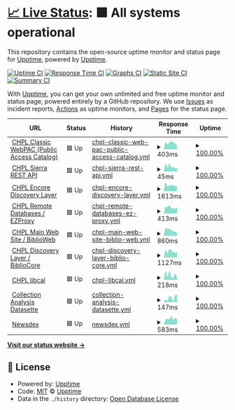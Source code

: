 # [📈 Live Status](https://upptime.github.io/upptime): <!--live status--> **🟩 All systems operational**

This repository contains the open-source uptime monitor and status page for [Upptime](https://upptime.js.org), powered by [Upptime](https://github.com/upptime/upptime).

[![Uptime CI](https://github.com/cincinnatilibrary/uptime-reports/workflows/Uptime%20CI/badge.svg)](https://github.com/cincinnatilibrary/uptime-reports/actions?query=workflow%3A%22Uptime+CI%22)
[![Response Time CI](https://github.com/cincinnatilibrary/uptime-reports/workflows/Response%20Time%20CI/badge.svg)](https://github.com/cincinnatilibrary/uptime-reports/actions?query=workflow%3A%22Response+Time+CI%22)
[![Graphs CI](https://github.com/cincinnatilibrary/uptime-reports/workflows/Graphs%20CI/badge.svg)](https://github.com/cincinnatilibrary/uptime-reports/actions?query=workflow%3A%22Graphs+CI%22)
[![Static Site CI](https://github.com/cincinnatilibrary/uptime-reports/workflows/Static%20Site%20CI/badge.svg)](https://github.com/cincinnatilibrary/uptime-reports/actions?query=workflow%3A%22Static+Site+CI%22)
[![Summary CI](https://github.com/cincinnatilibrary/uptime-reports/workflows/Summary%20CI/badge.svg)](https://github.com/cincinnatilibrary/uptime-reports/actions?query=workflow%3A%22Summary+CI%22)

With [Upptime](https://upptime.js.org), you can get your own unlimited and free uptime monitor and status page, powered entirely by a GitHub repository. We use [Issues](https://github.com/upptime/upptime/issues) as incident reports, [Actions](https://github.com/cincinnatilibrary/uptime-reports/actions) as uptime monitors, and [Pages](https://upptime.github.io/upptime) for the status page.

<!--start: status pages-->
<!-- This summary is generated by Upptime (https://github.com/upptime/upptime) -->
<!-- Do not edit this manually, your changes will be overwritten -->
<!-- prettier-ignore -->
| URL | Status | History | Response Time | Uptime |
| --- | ------ | ------- | ------------- | ------ |
| <img alt="" src="https://icons.duckduckgo.com/ip3/classic.cincinnatilibrary.org.ico" height="13"> [CHPL Classic WebPAC (Public Access Catalog)](https://classic.cincinnatilibrary.org/) | 🟩 Up | [chpl-classic-web-pac-public-access-catalog.yml](https://github.com/cincinnatilibrary/uptime-reports/commits/HEAD/history/chpl-classic-web-pac-public-access-catalog.yml) | <details><summary><img alt="Response time graph" src="./graphs/chpl-classic-web-pac-public-access-catalog/response-time-week.png" height="20"> 403ms</summary><br><a href="https://cincinnatilibrary.github.io/uptime-reports/history/chpl-classic-web-pac-public-access-catalog"><img alt="Response time 528" src="https://img.shields.io/endpoint?url=https%3A%2F%2Fraw.githubusercontent.com%2Fcincinnatilibrary%2Fuptime-reports%2FHEAD%2Fapi%2Fchpl-classic-web-pac-public-access-catalog%2Fresponse-time.json"></a><br><a href="https://cincinnatilibrary.github.io/uptime-reports/history/chpl-classic-web-pac-public-access-catalog"><img alt="24-hour response time 216" src="https://img.shields.io/endpoint?url=https%3A%2F%2Fraw.githubusercontent.com%2Fcincinnatilibrary%2Fuptime-reports%2FHEAD%2Fapi%2Fchpl-classic-web-pac-public-access-catalog%2Fresponse-time-day.json"></a><br><a href="https://cincinnatilibrary.github.io/uptime-reports/history/chpl-classic-web-pac-public-access-catalog"><img alt="7-day response time 403" src="https://img.shields.io/endpoint?url=https%3A%2F%2Fraw.githubusercontent.com%2Fcincinnatilibrary%2Fuptime-reports%2FHEAD%2Fapi%2Fchpl-classic-web-pac-public-access-catalog%2Fresponse-time-week.json"></a><br><a href="https://cincinnatilibrary.github.io/uptime-reports/history/chpl-classic-web-pac-public-access-catalog"><img alt="30-day response time 487" src="https://img.shields.io/endpoint?url=https%3A%2F%2Fraw.githubusercontent.com%2Fcincinnatilibrary%2Fuptime-reports%2FHEAD%2Fapi%2Fchpl-classic-web-pac-public-access-catalog%2Fresponse-time-month.json"></a><br><a href="https://cincinnatilibrary.github.io/uptime-reports/history/chpl-classic-web-pac-public-access-catalog"><img alt="1-year response time 541" src="https://img.shields.io/endpoint?url=https%3A%2F%2Fraw.githubusercontent.com%2Fcincinnatilibrary%2Fuptime-reports%2FHEAD%2Fapi%2Fchpl-classic-web-pac-public-access-catalog%2Fresponse-time-year.json"></a></details> | <details><summary><a href="https://cincinnatilibrary.github.io/uptime-reports/history/chpl-classic-web-pac-public-access-catalog">100.00%</a></summary><a href="https://cincinnatilibrary.github.io/uptime-reports/history/chpl-classic-web-pac-public-access-catalog"><img alt="All-time uptime 99.91%" src="https://img.shields.io/endpoint?url=https%3A%2F%2Fraw.githubusercontent.com%2Fcincinnatilibrary%2Fuptime-reports%2FHEAD%2Fapi%2Fchpl-classic-web-pac-public-access-catalog%2Fuptime.json"></a><br><a href="https://cincinnatilibrary.github.io/uptime-reports/history/chpl-classic-web-pac-public-access-catalog"><img alt="24-hour uptime 100.00%" src="https://img.shields.io/endpoint?url=https%3A%2F%2Fraw.githubusercontent.com%2Fcincinnatilibrary%2Fuptime-reports%2FHEAD%2Fapi%2Fchpl-classic-web-pac-public-access-catalog%2Fuptime-day.json"></a><br><a href="https://cincinnatilibrary.github.io/uptime-reports/history/chpl-classic-web-pac-public-access-catalog"><img alt="7-day uptime 100.00%" src="https://img.shields.io/endpoint?url=https%3A%2F%2Fraw.githubusercontent.com%2Fcincinnatilibrary%2Fuptime-reports%2FHEAD%2Fapi%2Fchpl-classic-web-pac-public-access-catalog%2Fuptime-week.json"></a><br><a href="https://cincinnatilibrary.github.io/uptime-reports/history/chpl-classic-web-pac-public-access-catalog"><img alt="30-day uptime 100.00%" src="https://img.shields.io/endpoint?url=https%3A%2F%2Fraw.githubusercontent.com%2Fcincinnatilibrary%2Fuptime-reports%2FHEAD%2Fapi%2Fchpl-classic-web-pac-public-access-catalog%2Fuptime-month.json"></a><br><a href="https://cincinnatilibrary.github.io/uptime-reports/history/chpl-classic-web-pac-public-access-catalog"><img alt="1-year uptime 99.89%" src="https://img.shields.io/endpoint?url=https%3A%2F%2Fraw.githubusercontent.com%2Fcincinnatilibrary%2Fuptime-reports%2FHEAD%2Fapi%2Fchpl-classic-web-pac-public-access-catalog%2Fuptime-year.json"></a></details>
| <img alt="" src="https://icons.duckduckgo.com/ip3/classic.cincinnatilibrary.org.ico" height="13"> [CHPL Sierra REST API](https://classic.cincinnatilibrary.org/iii/sierra-api/about) | 🟩 Up | [chpl-sierra-rest-api.yml](https://github.com/cincinnatilibrary/uptime-reports/commits/HEAD/history/chpl-sierra-rest-api.yml) | <details><summary><img alt="Response time graph" src="./graphs/chpl-sierra-rest-api/response-time-week.png" height="20"> 45ms</summary><br><a href="https://cincinnatilibrary.github.io/uptime-reports/history/chpl-sierra-rest-api"><img alt="Response time 118" src="https://img.shields.io/endpoint?url=https%3A%2F%2Fraw.githubusercontent.com%2Fcincinnatilibrary%2Fuptime-reports%2FHEAD%2Fapi%2Fchpl-sierra-rest-api%2Fresponse-time.json"></a><br><a href="https://cincinnatilibrary.github.io/uptime-reports/history/chpl-sierra-rest-api"><img alt="24-hour response time 37" src="https://img.shields.io/endpoint?url=https%3A%2F%2Fraw.githubusercontent.com%2Fcincinnatilibrary%2Fuptime-reports%2FHEAD%2Fapi%2Fchpl-sierra-rest-api%2Fresponse-time-day.json"></a><br><a href="https://cincinnatilibrary.github.io/uptime-reports/history/chpl-sierra-rest-api"><img alt="7-day response time 45" src="https://img.shields.io/endpoint?url=https%3A%2F%2Fraw.githubusercontent.com%2Fcincinnatilibrary%2Fuptime-reports%2FHEAD%2Fapi%2Fchpl-sierra-rest-api%2Fresponse-time-week.json"></a><br><a href="https://cincinnatilibrary.github.io/uptime-reports/history/chpl-sierra-rest-api"><img alt="30-day response time 54" src="https://img.shields.io/endpoint?url=https%3A%2F%2Fraw.githubusercontent.com%2Fcincinnatilibrary%2Fuptime-reports%2FHEAD%2Fapi%2Fchpl-sierra-rest-api%2Fresponse-time-month.json"></a><br><a href="https://cincinnatilibrary.github.io/uptime-reports/history/chpl-sierra-rest-api"><img alt="1-year response time 130" src="https://img.shields.io/endpoint?url=https%3A%2F%2Fraw.githubusercontent.com%2Fcincinnatilibrary%2Fuptime-reports%2FHEAD%2Fapi%2Fchpl-sierra-rest-api%2Fresponse-time-year.json"></a></details> | <details><summary><a href="https://cincinnatilibrary.github.io/uptime-reports/history/chpl-sierra-rest-api">100.00%</a></summary><a href="https://cincinnatilibrary.github.io/uptime-reports/history/chpl-sierra-rest-api"><img alt="All-time uptime 99.95%" src="https://img.shields.io/endpoint?url=https%3A%2F%2Fraw.githubusercontent.com%2Fcincinnatilibrary%2Fuptime-reports%2FHEAD%2Fapi%2Fchpl-sierra-rest-api%2Fuptime.json"></a><br><a href="https://cincinnatilibrary.github.io/uptime-reports/history/chpl-sierra-rest-api"><img alt="24-hour uptime 100.00%" src="https://img.shields.io/endpoint?url=https%3A%2F%2Fraw.githubusercontent.com%2Fcincinnatilibrary%2Fuptime-reports%2FHEAD%2Fapi%2Fchpl-sierra-rest-api%2Fuptime-day.json"></a><br><a href="https://cincinnatilibrary.github.io/uptime-reports/history/chpl-sierra-rest-api"><img alt="7-day uptime 100.00%" src="https://img.shields.io/endpoint?url=https%3A%2F%2Fraw.githubusercontent.com%2Fcincinnatilibrary%2Fuptime-reports%2FHEAD%2Fapi%2Fchpl-sierra-rest-api%2Fuptime-week.json"></a><br><a href="https://cincinnatilibrary.github.io/uptime-reports/history/chpl-sierra-rest-api"><img alt="30-day uptime 100.00%" src="https://img.shields.io/endpoint?url=https%3A%2F%2Fraw.githubusercontent.com%2Fcincinnatilibrary%2Fuptime-reports%2FHEAD%2Fapi%2Fchpl-sierra-rest-api%2Fuptime-month.json"></a><br><a href="https://cincinnatilibrary.github.io/uptime-reports/history/chpl-sierra-rest-api"><img alt="1-year uptime 99.94%" src="https://img.shields.io/endpoint?url=https%3A%2F%2Fraw.githubusercontent.com%2Fcincinnatilibrary%2Fuptime-reports%2FHEAD%2Fapi%2Fchpl-sierra-rest-api%2Fuptime-year.json"></a></details>
| <img alt="" src="https://icons.duckduckgo.com/ip3/catalog.cincinnatilibrary.org.ico" height="13"> [CHPL Encore Discovery Layer](https://catalog.cincinnatilibrary.org) | 🟩 Up | [chpl-encore-discovery-layer.yml](https://github.com/cincinnatilibrary/uptime-reports/commits/HEAD/history/chpl-encore-discovery-layer.yml) | <details><summary><img alt="Response time graph" src="./graphs/chpl-encore-discovery-layer/response-time-week.png" height="20"> 1613ms</summary><br><a href="https://cincinnatilibrary.github.io/uptime-reports/history/chpl-encore-discovery-layer"><img alt="Response time 1755" src="https://img.shields.io/endpoint?url=https%3A%2F%2Fraw.githubusercontent.com%2Fcincinnatilibrary%2Fuptime-reports%2FHEAD%2Fapi%2Fchpl-encore-discovery-layer%2Fresponse-time.json"></a><br><a href="https://cincinnatilibrary.github.io/uptime-reports/history/chpl-encore-discovery-layer"><img alt="24-hour response time 1415" src="https://img.shields.io/endpoint?url=https%3A%2F%2Fraw.githubusercontent.com%2Fcincinnatilibrary%2Fuptime-reports%2FHEAD%2Fapi%2Fchpl-encore-discovery-layer%2Fresponse-time-day.json"></a><br><a href="https://cincinnatilibrary.github.io/uptime-reports/history/chpl-encore-discovery-layer"><img alt="7-day response time 1613" src="https://img.shields.io/endpoint?url=https%3A%2F%2Fraw.githubusercontent.com%2Fcincinnatilibrary%2Fuptime-reports%2FHEAD%2Fapi%2Fchpl-encore-discovery-layer%2Fresponse-time-week.json"></a><br><a href="https://cincinnatilibrary.github.io/uptime-reports/history/chpl-encore-discovery-layer"><img alt="30-day response time 1780" src="https://img.shields.io/endpoint?url=https%3A%2F%2Fraw.githubusercontent.com%2Fcincinnatilibrary%2Fuptime-reports%2FHEAD%2Fapi%2Fchpl-encore-discovery-layer%2Fresponse-time-month.json"></a><br><a href="https://cincinnatilibrary.github.io/uptime-reports/history/chpl-encore-discovery-layer"><img alt="1-year response time 1985" src="https://img.shields.io/endpoint?url=https%3A%2F%2Fraw.githubusercontent.com%2Fcincinnatilibrary%2Fuptime-reports%2FHEAD%2Fapi%2Fchpl-encore-discovery-layer%2Fresponse-time-year.json"></a></details> | <details><summary><a href="https://cincinnatilibrary.github.io/uptime-reports/history/chpl-encore-discovery-layer">100.00%</a></summary><a href="https://cincinnatilibrary.github.io/uptime-reports/history/chpl-encore-discovery-layer"><img alt="All-time uptime 97.93%" src="https://img.shields.io/endpoint?url=https%3A%2F%2Fraw.githubusercontent.com%2Fcincinnatilibrary%2Fuptime-reports%2FHEAD%2Fapi%2Fchpl-encore-discovery-layer%2Fuptime.json"></a><br><a href="https://cincinnatilibrary.github.io/uptime-reports/history/chpl-encore-discovery-layer"><img alt="24-hour uptime 100.00%" src="https://img.shields.io/endpoint?url=https%3A%2F%2Fraw.githubusercontent.com%2Fcincinnatilibrary%2Fuptime-reports%2FHEAD%2Fapi%2Fchpl-encore-discovery-layer%2Fuptime-day.json"></a><br><a href="https://cincinnatilibrary.github.io/uptime-reports/history/chpl-encore-discovery-layer"><img alt="7-day uptime 100.00%" src="https://img.shields.io/endpoint?url=https%3A%2F%2Fraw.githubusercontent.com%2Fcincinnatilibrary%2Fuptime-reports%2FHEAD%2Fapi%2Fchpl-encore-discovery-layer%2Fuptime-week.json"></a><br><a href="https://cincinnatilibrary.github.io/uptime-reports/history/chpl-encore-discovery-layer"><img alt="30-day uptime 100.00%" src="https://img.shields.io/endpoint?url=https%3A%2F%2Fraw.githubusercontent.com%2Fcincinnatilibrary%2Fuptime-reports%2FHEAD%2Fapi%2Fchpl-encore-discovery-layer%2Fuptime-month.json"></a><br><a href="https://cincinnatilibrary.github.io/uptime-reports/history/chpl-encore-discovery-layer"><img alt="1-year uptime 97.36%" src="https://img.shields.io/endpoint?url=https%3A%2F%2Fraw.githubusercontent.com%2Fcincinnatilibrary%2Fuptime-reports%2FHEAD%2Fapi%2Fchpl-encore-discovery-layer%2Fuptime-year.json"></a></details>
| <img alt="" src="https://icons.duckduckgo.com/ip3/login.research.cincinnatilibrary.org.ico" height="13"> [CHPL Remote Databases / EZProxy](https://login.research.cincinnatilibrary.org/login) | 🟩 Up | [chpl-remote-databases-ez-proxy.yml](https://github.com/cincinnatilibrary/uptime-reports/commits/HEAD/history/chpl-remote-databases-ez-proxy.yml) | <details><summary><img alt="Response time graph" src="./graphs/chpl-remote-databases-ez-proxy/response-time-week.png" height="20"> 413ms</summary><br><a href="https://cincinnatilibrary.github.io/uptime-reports/history/chpl-remote-databases-ez-proxy"><img alt="Response time 513" src="https://img.shields.io/endpoint?url=https%3A%2F%2Fraw.githubusercontent.com%2Fcincinnatilibrary%2Fuptime-reports%2FHEAD%2Fapi%2Fchpl-remote-databases-ez-proxy%2Fresponse-time.json"></a><br><a href="https://cincinnatilibrary.github.io/uptime-reports/history/chpl-remote-databases-ez-proxy"><img alt="24-hour response time 443" src="https://img.shields.io/endpoint?url=https%3A%2F%2Fraw.githubusercontent.com%2Fcincinnatilibrary%2Fuptime-reports%2FHEAD%2Fapi%2Fchpl-remote-databases-ez-proxy%2Fresponse-time-day.json"></a><br><a href="https://cincinnatilibrary.github.io/uptime-reports/history/chpl-remote-databases-ez-proxy"><img alt="7-day response time 413" src="https://img.shields.io/endpoint?url=https%3A%2F%2Fraw.githubusercontent.com%2Fcincinnatilibrary%2Fuptime-reports%2FHEAD%2Fapi%2Fchpl-remote-databases-ez-proxy%2Fresponse-time-week.json"></a><br><a href="https://cincinnatilibrary.github.io/uptime-reports/history/chpl-remote-databases-ez-proxy"><img alt="30-day response time 404" src="https://img.shields.io/endpoint?url=https%3A%2F%2Fraw.githubusercontent.com%2Fcincinnatilibrary%2Fuptime-reports%2FHEAD%2Fapi%2Fchpl-remote-databases-ez-proxy%2Fresponse-time-month.json"></a><br><a href="https://cincinnatilibrary.github.io/uptime-reports/history/chpl-remote-databases-ez-proxy"><img alt="1-year response time 544" src="https://img.shields.io/endpoint?url=https%3A%2F%2Fraw.githubusercontent.com%2Fcincinnatilibrary%2Fuptime-reports%2FHEAD%2Fapi%2Fchpl-remote-databases-ez-proxy%2Fresponse-time-year.json"></a></details> | <details><summary><a href="https://cincinnatilibrary.github.io/uptime-reports/history/chpl-remote-databases-ez-proxy">100.00%</a></summary><a href="https://cincinnatilibrary.github.io/uptime-reports/history/chpl-remote-databases-ez-proxy"><img alt="All-time uptime 99.94%" src="https://img.shields.io/endpoint?url=https%3A%2F%2Fraw.githubusercontent.com%2Fcincinnatilibrary%2Fuptime-reports%2FHEAD%2Fapi%2Fchpl-remote-databases-ez-proxy%2Fuptime.json"></a><br><a href="https://cincinnatilibrary.github.io/uptime-reports/history/chpl-remote-databases-ez-proxy"><img alt="24-hour uptime 100.00%" src="https://img.shields.io/endpoint?url=https%3A%2F%2Fraw.githubusercontent.com%2Fcincinnatilibrary%2Fuptime-reports%2FHEAD%2Fapi%2Fchpl-remote-databases-ez-proxy%2Fuptime-day.json"></a><br><a href="https://cincinnatilibrary.github.io/uptime-reports/history/chpl-remote-databases-ez-proxy"><img alt="7-day uptime 100.00%" src="https://img.shields.io/endpoint?url=https%3A%2F%2Fraw.githubusercontent.com%2Fcincinnatilibrary%2Fuptime-reports%2FHEAD%2Fapi%2Fchpl-remote-databases-ez-proxy%2Fuptime-week.json"></a><br><a href="https://cincinnatilibrary.github.io/uptime-reports/history/chpl-remote-databases-ez-proxy"><img alt="30-day uptime 99.89%" src="https://img.shields.io/endpoint?url=https%3A%2F%2Fraw.githubusercontent.com%2Fcincinnatilibrary%2Fuptime-reports%2FHEAD%2Fapi%2Fchpl-remote-databases-ez-proxy%2Fuptime-month.json"></a><br><a href="https://cincinnatilibrary.github.io/uptime-reports/history/chpl-remote-databases-ez-proxy"><img alt="1-year uptime 99.92%" src="https://img.shields.io/endpoint?url=https%3A%2F%2Fraw.githubusercontent.com%2Fcincinnatilibrary%2Fuptime-reports%2FHEAD%2Fapi%2Fchpl-remote-databases-ez-proxy%2Fuptime-year.json"></a></details>
| <img alt="" src="https://icons.duckduckgo.com/ip3/cincinnatilibrary.org.ico" height="13"> [CHPL Main Web Site / BiblioWeb](https://cincinnatilibrary.org/) | 🟩 Up | [chpl-main-web-site-biblio-web.yml](https://github.com/cincinnatilibrary/uptime-reports/commits/HEAD/history/chpl-main-web-site-biblio-web.yml) | <details><summary><img alt="Response time graph" src="./graphs/chpl-main-web-site-biblio-web/response-time-week.png" height="20"> 860ms</summary><br><a href="https://cincinnatilibrary.github.io/uptime-reports/history/chpl-main-web-site-biblio-web"><img alt="Response time 1103" src="https://img.shields.io/endpoint?url=https%3A%2F%2Fraw.githubusercontent.com%2Fcincinnatilibrary%2Fuptime-reports%2FHEAD%2Fapi%2Fchpl-main-web-site-biblio-web%2Fresponse-time.json"></a><br><a href="https://cincinnatilibrary.github.io/uptime-reports/history/chpl-main-web-site-biblio-web"><img alt="24-hour response time 495" src="https://img.shields.io/endpoint?url=https%3A%2F%2Fraw.githubusercontent.com%2Fcincinnatilibrary%2Fuptime-reports%2FHEAD%2Fapi%2Fchpl-main-web-site-biblio-web%2Fresponse-time-day.json"></a><br><a href="https://cincinnatilibrary.github.io/uptime-reports/history/chpl-main-web-site-biblio-web"><img alt="7-day response time 860" src="https://img.shields.io/endpoint?url=https%3A%2F%2Fraw.githubusercontent.com%2Fcincinnatilibrary%2Fuptime-reports%2FHEAD%2Fapi%2Fchpl-main-web-site-biblio-web%2Fresponse-time-week.json"></a><br><a href="https://cincinnatilibrary.github.io/uptime-reports/history/chpl-main-web-site-biblio-web"><img alt="30-day response time 923" src="https://img.shields.io/endpoint?url=https%3A%2F%2Fraw.githubusercontent.com%2Fcincinnatilibrary%2Fuptime-reports%2FHEAD%2Fapi%2Fchpl-main-web-site-biblio-web%2Fresponse-time-month.json"></a><br><a href="https://cincinnatilibrary.github.io/uptime-reports/history/chpl-main-web-site-biblio-web"><img alt="1-year response time 1171" src="https://img.shields.io/endpoint?url=https%3A%2F%2Fraw.githubusercontent.com%2Fcincinnatilibrary%2Fuptime-reports%2FHEAD%2Fapi%2Fchpl-main-web-site-biblio-web%2Fresponse-time-year.json"></a></details> | <details><summary><a href="https://cincinnatilibrary.github.io/uptime-reports/history/chpl-main-web-site-biblio-web">100.00%</a></summary><a href="https://cincinnatilibrary.github.io/uptime-reports/history/chpl-main-web-site-biblio-web"><img alt="All-time uptime 99.86%" src="https://img.shields.io/endpoint?url=https%3A%2F%2Fraw.githubusercontent.com%2Fcincinnatilibrary%2Fuptime-reports%2FHEAD%2Fapi%2Fchpl-main-web-site-biblio-web%2Fuptime.json"></a><br><a href="https://cincinnatilibrary.github.io/uptime-reports/history/chpl-main-web-site-biblio-web"><img alt="24-hour uptime 100.00%" src="https://img.shields.io/endpoint?url=https%3A%2F%2Fraw.githubusercontent.com%2Fcincinnatilibrary%2Fuptime-reports%2FHEAD%2Fapi%2Fchpl-main-web-site-biblio-web%2Fuptime-day.json"></a><br><a href="https://cincinnatilibrary.github.io/uptime-reports/history/chpl-main-web-site-biblio-web"><img alt="7-day uptime 100.00%" src="https://img.shields.io/endpoint?url=https%3A%2F%2Fraw.githubusercontent.com%2Fcincinnatilibrary%2Fuptime-reports%2FHEAD%2Fapi%2Fchpl-main-web-site-biblio-web%2Fuptime-week.json"></a><br><a href="https://cincinnatilibrary.github.io/uptime-reports/history/chpl-main-web-site-biblio-web"><img alt="30-day uptime 100.00%" src="https://img.shields.io/endpoint?url=https%3A%2F%2Fraw.githubusercontent.com%2Fcincinnatilibrary%2Fuptime-reports%2FHEAD%2Fapi%2Fchpl-main-web-site-biblio-web%2Fuptime-month.json"></a><br><a href="https://cincinnatilibrary.github.io/uptime-reports/history/chpl-main-web-site-biblio-web"><img alt="1-year uptime 99.84%" src="https://img.shields.io/endpoint?url=https%3A%2F%2Fraw.githubusercontent.com%2Fcincinnatilibrary%2Fuptime-reports%2FHEAD%2Fapi%2Fchpl-main-web-site-biblio-web%2Fuptime-year.json"></a></details>
| <img alt="" src="https://icons.duckduckgo.com/ip3/cincinnatilibrary.bibliocommons.com.ico" height="13"> [CHPL Discovery Layer / BiblioCore](https://cincinnatilibrary.bibliocommons.com) | 🟩 Up | [chpl-discovery-layer-biblio-core.yml](https://github.com/cincinnatilibrary/uptime-reports/commits/HEAD/history/chpl-discovery-layer-biblio-core.yml) | <details><summary><img alt="Response time graph" src="./graphs/chpl-discovery-layer-biblio-core/response-time-week.png" height="20"> 1127ms</summary><br><a href="https://cincinnatilibrary.github.io/uptime-reports/history/chpl-discovery-layer-biblio-core"><img alt="Response time 1387" src="https://img.shields.io/endpoint?url=https%3A%2F%2Fraw.githubusercontent.com%2Fcincinnatilibrary%2Fuptime-reports%2FHEAD%2Fapi%2Fchpl-discovery-layer-biblio-core%2Fresponse-time.json"></a><br><a href="https://cincinnatilibrary.github.io/uptime-reports/history/chpl-discovery-layer-biblio-core"><img alt="24-hour response time 1032" src="https://img.shields.io/endpoint?url=https%3A%2F%2Fraw.githubusercontent.com%2Fcincinnatilibrary%2Fuptime-reports%2FHEAD%2Fapi%2Fchpl-discovery-layer-biblio-core%2Fresponse-time-day.json"></a><br><a href="https://cincinnatilibrary.github.io/uptime-reports/history/chpl-discovery-layer-biblio-core"><img alt="7-day response time 1127" src="https://img.shields.io/endpoint?url=https%3A%2F%2Fraw.githubusercontent.com%2Fcincinnatilibrary%2Fuptime-reports%2FHEAD%2Fapi%2Fchpl-discovery-layer-biblio-core%2Fresponse-time-week.json"></a><br><a href="https://cincinnatilibrary.github.io/uptime-reports/history/chpl-discovery-layer-biblio-core"><img alt="30-day response time 1123" src="https://img.shields.io/endpoint?url=https%3A%2F%2Fraw.githubusercontent.com%2Fcincinnatilibrary%2Fuptime-reports%2FHEAD%2Fapi%2Fchpl-discovery-layer-biblio-core%2Fresponse-time-month.json"></a><br><a href="https://cincinnatilibrary.github.io/uptime-reports/history/chpl-discovery-layer-biblio-core"><img alt="1-year response time 1322" src="https://img.shields.io/endpoint?url=https%3A%2F%2Fraw.githubusercontent.com%2Fcincinnatilibrary%2Fuptime-reports%2FHEAD%2Fapi%2Fchpl-discovery-layer-biblio-core%2Fresponse-time-year.json"></a></details> | <details><summary><a href="https://cincinnatilibrary.github.io/uptime-reports/history/chpl-discovery-layer-biblio-core">100.00%</a></summary><a href="https://cincinnatilibrary.github.io/uptime-reports/history/chpl-discovery-layer-biblio-core"><img alt="All-time uptime 99.96%" src="https://img.shields.io/endpoint?url=https%3A%2F%2Fraw.githubusercontent.com%2Fcincinnatilibrary%2Fuptime-reports%2FHEAD%2Fapi%2Fchpl-discovery-layer-biblio-core%2Fuptime.json"></a><br><a href="https://cincinnatilibrary.github.io/uptime-reports/history/chpl-discovery-layer-biblio-core"><img alt="24-hour uptime 100.00%" src="https://img.shields.io/endpoint?url=https%3A%2F%2Fraw.githubusercontent.com%2Fcincinnatilibrary%2Fuptime-reports%2FHEAD%2Fapi%2Fchpl-discovery-layer-biblio-core%2Fuptime-day.json"></a><br><a href="https://cincinnatilibrary.github.io/uptime-reports/history/chpl-discovery-layer-biblio-core"><img alt="7-day uptime 100.00%" src="https://img.shields.io/endpoint?url=https%3A%2F%2Fraw.githubusercontent.com%2Fcincinnatilibrary%2Fuptime-reports%2FHEAD%2Fapi%2Fchpl-discovery-layer-biblio-core%2Fuptime-week.json"></a><br><a href="https://cincinnatilibrary.github.io/uptime-reports/history/chpl-discovery-layer-biblio-core"><img alt="30-day uptime 100.00%" src="https://img.shields.io/endpoint?url=https%3A%2F%2Fraw.githubusercontent.com%2Fcincinnatilibrary%2Fuptime-reports%2FHEAD%2Fapi%2Fchpl-discovery-layer-biblio-core%2Fuptime-month.json"></a><br><a href="https://cincinnatilibrary.github.io/uptime-reports/history/chpl-discovery-layer-biblio-core"><img alt="1-year uptime 99.98%" src="https://img.shields.io/endpoint?url=https%3A%2F%2Fraw.githubusercontent.com%2Fcincinnatilibrary%2Fuptime-reports%2FHEAD%2Fapi%2Fchpl-discovery-layer-biblio-core%2Fuptime-year.json"></a></details>
| <img alt="" src="https://icons.duckduckgo.com/ip3/cincinnatilibrary.libcal.com.ico" height="13"> [CHPL libcal](https://cincinnatilibrary.libcal.com/) | 🟩 Up | [chpl-libcal.yml](https://github.com/cincinnatilibrary/uptime-reports/commits/HEAD/history/chpl-libcal.yml) | <details><summary><img alt="Response time graph" src="./graphs/chpl-libcal/response-time-week.png" height="20"> 218ms</summary><br><a href="https://cincinnatilibrary.github.io/uptime-reports/history/chpl-libcal"><img alt="Response time 352" src="https://img.shields.io/endpoint?url=https%3A%2F%2Fraw.githubusercontent.com%2Fcincinnatilibrary%2Fuptime-reports%2FHEAD%2Fapi%2Fchpl-libcal%2Fresponse-time.json"></a><br><a href="https://cincinnatilibrary.github.io/uptime-reports/history/chpl-libcal"><img alt="24-hour response time 121" src="https://img.shields.io/endpoint?url=https%3A%2F%2Fraw.githubusercontent.com%2Fcincinnatilibrary%2Fuptime-reports%2FHEAD%2Fapi%2Fchpl-libcal%2Fresponse-time-day.json"></a><br><a href="https://cincinnatilibrary.github.io/uptime-reports/history/chpl-libcal"><img alt="7-day response time 218" src="https://img.shields.io/endpoint?url=https%3A%2F%2Fraw.githubusercontent.com%2Fcincinnatilibrary%2Fuptime-reports%2FHEAD%2Fapi%2Fchpl-libcal%2Fresponse-time-week.json"></a><br><a href="https://cincinnatilibrary.github.io/uptime-reports/history/chpl-libcal"><img alt="30-day response time 294" src="https://img.shields.io/endpoint?url=https%3A%2F%2Fraw.githubusercontent.com%2Fcincinnatilibrary%2Fuptime-reports%2FHEAD%2Fapi%2Fchpl-libcal%2Fresponse-time-month.json"></a><br><a href="https://cincinnatilibrary.github.io/uptime-reports/history/chpl-libcal"><img alt="1-year response time 369" src="https://img.shields.io/endpoint?url=https%3A%2F%2Fraw.githubusercontent.com%2Fcincinnatilibrary%2Fuptime-reports%2FHEAD%2Fapi%2Fchpl-libcal%2Fresponse-time-year.json"></a></details> | <details><summary><a href="https://cincinnatilibrary.github.io/uptime-reports/history/chpl-libcal">100.00%</a></summary><a href="https://cincinnatilibrary.github.io/uptime-reports/history/chpl-libcal"><img alt="All-time uptime 99.99%" src="https://img.shields.io/endpoint?url=https%3A%2F%2Fraw.githubusercontent.com%2Fcincinnatilibrary%2Fuptime-reports%2FHEAD%2Fapi%2Fchpl-libcal%2Fuptime.json"></a><br><a href="https://cincinnatilibrary.github.io/uptime-reports/history/chpl-libcal"><img alt="24-hour uptime 100.00%" src="https://img.shields.io/endpoint?url=https%3A%2F%2Fraw.githubusercontent.com%2Fcincinnatilibrary%2Fuptime-reports%2FHEAD%2Fapi%2Fchpl-libcal%2Fuptime-day.json"></a><br><a href="https://cincinnatilibrary.github.io/uptime-reports/history/chpl-libcal"><img alt="7-day uptime 100.00%" src="https://img.shields.io/endpoint?url=https%3A%2F%2Fraw.githubusercontent.com%2Fcincinnatilibrary%2Fuptime-reports%2FHEAD%2Fapi%2Fchpl-libcal%2Fuptime-week.json"></a><br><a href="https://cincinnatilibrary.github.io/uptime-reports/history/chpl-libcal"><img alt="30-day uptime 100.00%" src="https://img.shields.io/endpoint?url=https%3A%2F%2Fraw.githubusercontent.com%2Fcincinnatilibrary%2Fuptime-reports%2FHEAD%2Fapi%2Fchpl-libcal%2Fuptime-month.json"></a><br><a href="https://cincinnatilibrary.github.io/uptime-reports/history/chpl-libcal"><img alt="1-year uptime 99.99%" src="https://img.shields.io/endpoint?url=https%3A%2F%2Fraw.githubusercontent.com%2Fcincinnatilibrary%2Fuptime-reports%2FHEAD%2Fapi%2Fchpl-libcal%2Fuptime-year.json"></a></details>
| <img alt="" src="https://icons.duckduckgo.com/ip3/collection-analysis.cincy.pl.ico" height="13"> [Collection Analysis Datasette](https://collection-analysis.cincy.pl/) | 🟩 Up | [collection-analysis-datasette.yml](https://github.com/cincinnatilibrary/uptime-reports/commits/HEAD/history/collection-analysis-datasette.yml) | <details><summary><img alt="Response time graph" src="./graphs/collection-analysis-datasette/response-time-week.png" height="20"> 147ms</summary><br><a href="https://cincinnatilibrary.github.io/uptime-reports/history/collection-analysis-datasette"><img alt="Response time 158" src="https://img.shields.io/endpoint?url=https%3A%2F%2Fraw.githubusercontent.com%2Fcincinnatilibrary%2Fuptime-reports%2FHEAD%2Fapi%2Fcollection-analysis-datasette%2Fresponse-time.json"></a><br><a href="https://cincinnatilibrary.github.io/uptime-reports/history/collection-analysis-datasette"><img alt="24-hour response time 261" src="https://img.shields.io/endpoint?url=https%3A%2F%2Fraw.githubusercontent.com%2Fcincinnatilibrary%2Fuptime-reports%2FHEAD%2Fapi%2Fcollection-analysis-datasette%2Fresponse-time-day.json"></a><br><a href="https://cincinnatilibrary.github.io/uptime-reports/history/collection-analysis-datasette"><img alt="7-day response time 147" src="https://img.shields.io/endpoint?url=https%3A%2F%2Fraw.githubusercontent.com%2Fcincinnatilibrary%2Fuptime-reports%2FHEAD%2Fapi%2Fcollection-analysis-datasette%2Fresponse-time-week.json"></a><br><a href="https://cincinnatilibrary.github.io/uptime-reports/history/collection-analysis-datasette"><img alt="30-day response time 194" src="https://img.shields.io/endpoint?url=https%3A%2F%2Fraw.githubusercontent.com%2Fcincinnatilibrary%2Fuptime-reports%2FHEAD%2Fapi%2Fcollection-analysis-datasette%2Fresponse-time-month.json"></a><br><a href="https://cincinnatilibrary.github.io/uptime-reports/history/collection-analysis-datasette"><img alt="1-year response time 158" src="https://img.shields.io/endpoint?url=https%3A%2F%2Fraw.githubusercontent.com%2Fcincinnatilibrary%2Fuptime-reports%2FHEAD%2Fapi%2Fcollection-analysis-datasette%2Fresponse-time-year.json"></a></details> | <details><summary><a href="https://cincinnatilibrary.github.io/uptime-reports/history/collection-analysis-datasette">100.00%</a></summary><a href="https://cincinnatilibrary.github.io/uptime-reports/history/collection-analysis-datasette"><img alt="All-time uptime 100.00%" src="https://img.shields.io/endpoint?url=https%3A%2F%2Fraw.githubusercontent.com%2Fcincinnatilibrary%2Fuptime-reports%2FHEAD%2Fapi%2Fcollection-analysis-datasette%2Fuptime.json"></a><br><a href="https://cincinnatilibrary.github.io/uptime-reports/history/collection-analysis-datasette"><img alt="24-hour uptime 100.00%" src="https://img.shields.io/endpoint?url=https%3A%2F%2Fraw.githubusercontent.com%2Fcincinnatilibrary%2Fuptime-reports%2FHEAD%2Fapi%2Fcollection-analysis-datasette%2Fuptime-day.json"></a><br><a href="https://cincinnatilibrary.github.io/uptime-reports/history/collection-analysis-datasette"><img alt="7-day uptime 100.00%" src="https://img.shields.io/endpoint?url=https%3A%2F%2Fraw.githubusercontent.com%2Fcincinnatilibrary%2Fuptime-reports%2FHEAD%2Fapi%2Fcollection-analysis-datasette%2Fuptime-week.json"></a><br><a href="https://cincinnatilibrary.github.io/uptime-reports/history/collection-analysis-datasette"><img alt="30-day uptime 100.00%" src="https://img.shields.io/endpoint?url=https%3A%2F%2Fraw.githubusercontent.com%2Fcincinnatilibrary%2Fuptime-reports%2FHEAD%2Fapi%2Fcollection-analysis-datasette%2Fuptime-month.json"></a><br><a href="https://cincinnatilibrary.github.io/uptime-reports/history/collection-analysis-datasette"><img alt="1-year uptime 100.00%" src="https://img.shields.io/endpoint?url=https%3A%2F%2Fraw.githubusercontent.com%2Fcincinnatilibrary%2Fuptime-reports%2FHEAD%2Fapi%2Fcollection-analysis-datasette%2Fuptime-year.json"></a></details>
| <img alt="" src="https://icons.duckduckgo.com/ip3/newsdex.chpl.org.ico" height="13"> [Newsdex](http://newsdex.chpl.org/) | 🟩 Up | [newsdex.yml](https://github.com/cincinnatilibrary/uptime-reports/commits/HEAD/history/newsdex.yml) | <details><summary><img alt="Response time graph" src="./graphs/newsdex/response-time-week.png" height="20"> 583ms</summary><br><a href="https://cincinnatilibrary.github.io/uptime-reports/history/newsdex"><img alt="Response time 578" src="https://img.shields.io/endpoint?url=https%3A%2F%2Fraw.githubusercontent.com%2Fcincinnatilibrary%2Fuptime-reports%2FHEAD%2Fapi%2Fnewsdex%2Fresponse-time.json"></a><br><a href="https://cincinnatilibrary.github.io/uptime-reports/history/newsdex"><img alt="24-hour response time 517" src="https://img.shields.io/endpoint?url=https%3A%2F%2Fraw.githubusercontent.com%2Fcincinnatilibrary%2Fuptime-reports%2FHEAD%2Fapi%2Fnewsdex%2Fresponse-time-day.json"></a><br><a href="https://cincinnatilibrary.github.io/uptime-reports/history/newsdex"><img alt="7-day response time 583" src="https://img.shields.io/endpoint?url=https%3A%2F%2Fraw.githubusercontent.com%2Fcincinnatilibrary%2Fuptime-reports%2FHEAD%2Fapi%2Fnewsdex%2Fresponse-time-week.json"></a><br><a href="https://cincinnatilibrary.github.io/uptime-reports/history/newsdex"><img alt="30-day response time 616" src="https://img.shields.io/endpoint?url=https%3A%2F%2Fraw.githubusercontent.com%2Fcincinnatilibrary%2Fuptime-reports%2FHEAD%2Fapi%2Fnewsdex%2Fresponse-time-month.json"></a><br><a href="https://cincinnatilibrary.github.io/uptime-reports/history/newsdex"><img alt="1-year response time 578" src="https://img.shields.io/endpoint?url=https%3A%2F%2Fraw.githubusercontent.com%2Fcincinnatilibrary%2Fuptime-reports%2FHEAD%2Fapi%2Fnewsdex%2Fresponse-time-year.json"></a></details> | <details><summary><a href="https://cincinnatilibrary.github.io/uptime-reports/history/newsdex">100.00%</a></summary><a href="https://cincinnatilibrary.github.io/uptime-reports/history/newsdex"><img alt="All-time uptime 99.98%" src="https://img.shields.io/endpoint?url=https%3A%2F%2Fraw.githubusercontent.com%2Fcincinnatilibrary%2Fuptime-reports%2FHEAD%2Fapi%2Fnewsdex%2Fuptime.json"></a><br><a href="https://cincinnatilibrary.github.io/uptime-reports/history/newsdex"><img alt="24-hour uptime 100.00%" src="https://img.shields.io/endpoint?url=https%3A%2F%2Fraw.githubusercontent.com%2Fcincinnatilibrary%2Fuptime-reports%2FHEAD%2Fapi%2Fnewsdex%2Fuptime-day.json"></a><br><a href="https://cincinnatilibrary.github.io/uptime-reports/history/newsdex"><img alt="7-day uptime 100.00%" src="https://img.shields.io/endpoint?url=https%3A%2F%2Fraw.githubusercontent.com%2Fcincinnatilibrary%2Fuptime-reports%2FHEAD%2Fapi%2Fnewsdex%2Fuptime-week.json"></a><br><a href="https://cincinnatilibrary.github.io/uptime-reports/history/newsdex"><img alt="30-day uptime 100.00%" src="https://img.shields.io/endpoint?url=https%3A%2F%2Fraw.githubusercontent.com%2Fcincinnatilibrary%2Fuptime-reports%2FHEAD%2Fapi%2Fnewsdex%2Fuptime-month.json"></a><br><a href="https://cincinnatilibrary.github.io/uptime-reports/history/newsdex"><img alt="1-year uptime 99.98%" src="https://img.shields.io/endpoint?url=https%3A%2F%2Fraw.githubusercontent.com%2Fcincinnatilibrary%2Fuptime-reports%2FHEAD%2Fapi%2Fnewsdex%2Fuptime-year.json"></a></details>

<!--end: status pages-->

[**Visit our status website →**](https://upptime.github.io/upptime)

## 📄 License

- Powered by: [Upptime](https://github.com/upptime/upptime)
- Code: [MIT](./LICENSE) © [Upptime](https://upptime.js.org)
- Data in the `./history` directory: [Open Database License](https://opendatacommons.org/licenses/odbl/1-0/)
